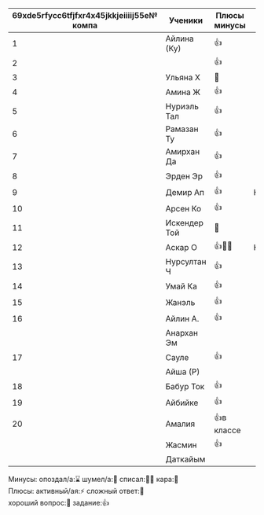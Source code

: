 | 69xde5rfycc6tfjfxr4x45jkkjeiiiij55e№ компа | Ученики      | Плюсы минусы |      |
| ------------------------------------------ | ------------ | ------------ | ---- |
| 1                                          | Айлина (Ку)  | 👍           |      |
| 2                                          |              | 👍           |      |
| 3                                          | Ульяна Х     | 🏅           |      |
| 4                                          | Амина Ж      | 👍           |      |
| 5                                          | Нуриэль Тал  | 👍           |      |
| 6                                          | Рамазан Ту   | 👍           |      |
| 7                                          | Амирхан Да   | 👍           |      |
| 8                                          | Эрден Эр     | 👍           |      |
| 9                                          | Демир Ап     | 👍           | Нету |
| 10                                         | Арсен Ко     | 👍           |      |
| 11                                         | Искендер Той | 🏅           |      |
| 12                                         | Аскар О      | 👍👺👺       | Нету |
| 13                                         | Нурсултан Ч  | 👍           |      |
| 14                                         | Умай Ка      | 👍           |      |
| 15                                         | Жанэль       | 👍           |      |
| 16                                         | Айлин А.     | 👍           |      |
|                                            | Анархан Эм   |              |      |
| 17                                         | Сауле        | 👍           |      |
|                                            | Айша (Р)     |              |      |
| 18                                         | Бабур Ток    | 👍           |      |
| 19                                         | Айбийке      | 👍           |      |
| 20                                         | Амалия       | 👍в классе   |      |
|                                            | Жасмин       | 👍           |      |
|                                            | Даткайым     |              |      |
Минусы:
опоздал/а:⌛ шумел/а:📢 
списал:😶‍🌫️ кара:👺  
Плюсы:
активный/ая:⚡ сложный ответ:🏅  
хороший вопрос:🤌  задание:👍

